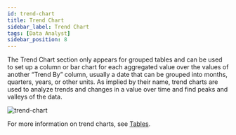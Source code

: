 ```yaml
---
id: trend-chart
title: Trend Chart
sidebar_label: Trend Chart
tags: [Data Analyst]
sidebar_position: 8
---
```


<div style={{textAlign: "justify"}}>

The Trend Chart section only appears for grouped tables and can be used to set up a column or bar chart for each aggregated value over the values of another “Trend By” column, usually a date that can be grouped into months, quarters, years, or other units. 
As implied by their name, trend charts are used to analyze trends and changes in a value over time and find peaks and valleys of the data.

![trend-chart](https://s3.amazonaws.com/cdn.qrvey.com/documentation_assets/ui-docs/dataviews/chart-builder/chart-configuration/trend-chart/trend1.png#thumbnail)


For more information on trend charts, see [Tables](../chart-types/table.md).

</div>